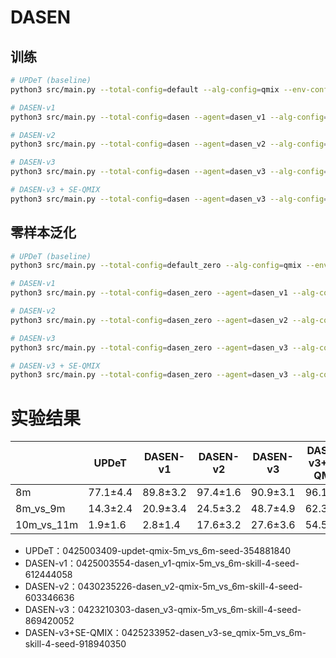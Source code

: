 # DASEN

## 训练

```bash
# UPDeT (baseline)
python3 src/main.py --total-config=default --alg-config=qmix --env-config=sc2 --seed=354881840 with env_args.map_name=5m_vs_6m

# DASEN-v1
python3 src/main.py --total-config=dasen --agent=dasen_v1 --alg-config=qmix --env-config=sc2 --seed=612444058 with env_args.map_name=5m_vs_6m

# DASEN-v2
python3 src/main.py --total-config=dasen --agent=dasen_v2 --alg-config=qmix --env-config=sc2 --seed=603346636 with env_args.map_name=5m_vs_6m

# DASEN-v3
python3 src/main.py --total-config=dasen --agent=dasen_v3 --alg-config=qmix --env-config=sc2 --seed=869420052 with env_args.map_name=5m_vs_6m

# DASEN-v3 + SE-QMIX
python3 src/main.py --total-config=dasen --agent=dasen_v3 --alg-config=se_qmix --env-config=sc2 --seed=918940350 with env_args.map_name=5m_vs_6m
```

## 零样本泛化

```bash
# UPDeT (baseline)
python3 src/main.py --total-config=default_zero --alg-config=qmix --env-config=sc2_zero with env_args.map_name=8m_vs_9m

# DASEN-v1
python3 src/main.py --total-config=dasen_zero --agent=dasen_v1 --alg-config=qmix --env-config=sc2_zero with env_args.map_name=8m_vs_9m

# DASEN-v2
python3 src/main.py --total-config=dasen_zero --agent=dasen_v2 --alg-config=qmix --env-config=sc2_zero with env_args.map_name=8m_vs_9m

# DASEN-v3
python3 src/main.py --total-config=dasen_zero --agent=dasen_v3 --alg-config=qmix --env-config=sc2_zero with env_args.map_name=8m_vs_9m

# DASEN-v3 + SE-QMIX
python3 src/main.py --total-config=dasen_zero --agent=dasen_v3 --alg-config=se_qmix --env-config=sc2_zero with env_args.map_name=8m_vs_9m
```

# 实验结果

|             | **UPDeT**     | **DASEN-v1**        | **DASEN-v2**    | **DASEN-v3**       | **DASEN-v3+SE-QMIX** |
|-------      |-------        |-------              |-------          |--------            |--------              |
| 8m          | 77.1±4.4      | 89.8±3.2            | 97.4±1.6        | 90.9±3.1           |  96.1±1.3            |
| 8m_vs_9m    | 14.3±2.4      | 20.9±3.4            | 24.5±3.2        | 48.7±4.9           |  62.3±5.5            |
| 10m_vs_11m  | 1.9±1.6       | 2.8±1.4             | 17.6±3.2        | 27.6±3.6           |  54.5±3.7            |

- UPDeT：0425003409-updet-qmix-5m_vs_6m-seed-354881840
- DASEN-v1：0425003554-dasen_v1-qmix-5m_vs_6m-skill-4-seed-612444058
- DASEN-v2：0430235226-dasen_v2-qmix-5m_vs_6m-skill-4-seed-603346636
- DASEN-v3：0423210303-dasen_v3-qmix-5m_vs_6m-skill-4-seed-869420052
- DASEN-v3+SE-QMIX：0425233952-dasen_v3-se_qmix-5m_vs_6m-skill-4-seed-918940350

<!-- # UPDeT
Official Implementation of [UPDeT: Universal Multi-agent Reinforcement Learning via Policy Decoupling with Transformers](https://openreview.net/forum?id=v9c7hr9ADKx) (ICLR 2021 spotlight)

The framework is inherited from [PyMARL](https://github.com/oxwhirl/pymarl). [UPDeT](https://github.com/hhhusiyi-monash/UPDeT) is written in [pytorch](https://pytorch.org) and uses [SMAC](https://github.com/oxwhirl/smac) as its environment.

## Installation instructions

#### Installing dependencies:

```shell
pip install -r requirements.txt
```

#### Download SC2 into the `3rdparty/` folder and copy the maps necessary to run over. 

```shell
bash install_sc2.sh
```


## Run an experiment 

Before training your own transformer-based multi-agent model, there are a list of things to note.

- Currently, this repository supports marine-based battle scenarios. e.g. `3m`, `8m`, `5m_vs_6m`. 
- If you are interested in training a different unit type, carefully modify the ` Transformer Parameters` block at  `src/config/default.yaml` and revise the `_build_input_transformer` function in `basic_controller.python`.
- Before running the experiment, check the agent type in ` Agent Parameters` block at `src/config/default.yaml`.
- This repository contains two new transformer-based agents from the [UPDeT paper](https://arxiv.org/pdf/2101.08001.pdf) including 
   - Standard UPDeT
   - Aggregation Transformer

#### Training script 

```shell
python3 src/main.py --config=vdn --env-config=sc2 with env_args.map_name=5m_vs_6m
```
All results will be stored in the `Results/` folder.

## Performance

#### Single battle scenario
Surpass the GRU baseline on hard `5m_vs_6m` with:
- [**QMIX**: QMIX: Monotonic Value Function Factorisation for Deep Multi-Agent Reinforcement Learning](https://arxiv.org/abs/1803.11485)
- [**VDN**: Value-Decomposition Networks For Cooperative Multi-Agent Learning](https://arxiv.org/abs/1706.05296) 
- [**QTRAN**: QTRAN: Learning to Factorize with Transformation for Cooperative Multi-Agent Reinforcement Learning](https://arxiv.org/abs/1905.05408)

![](https://github.com/hhhusiyi-monash/UPDeT/blob/main/single.png)

#### Multiple battle scenarios

Zero-shot generalize to different tasks:

- Result on `7m-5m-3m` transfer learning.

![](https://github.com/hhhusiyi-monash/UPDeT/blob/main/multi.png)

**Note: Only** UPDeT can be deployed to other scenarios without changing the model's architecture.

**More details please refer to [UPDeT paper](https://arxiv.org/pdf/2101.08001.pdf).**

## Bibtex

```tex
@article{hu2021updet,
  title={UPDeT: Universal Multi-agent Reinforcement Learning via Policy Decoupling with Transformers},
  author={Hu, Siyi and Zhu, Fengda and Chang, Xiaojun and Liang, Xiaodan},
  journal={arXiv preprint arXiv:2101.08001},
  year={2021}
}
```

## License

The MIT License -->